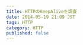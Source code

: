```yaml
---
title: HTTPのKeepAliveを調査
date: 2014-05-19 21:09 JST
tags: HTTP
category: HTTP 
published: false
---
```


